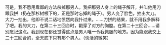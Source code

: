 可是，我不愿用卑鄙的方法杀掉那男人。我把那男人身上的绳子解开，并叫他用刀跟我拼（扔在那杉树根下的，正是那时忘掉的绳子）。男人变了脸色，抽出大刀。大刀一抽出，他即不说二话地愤然向我扑过来。……刀拼的结果，就不用我多解释了吧。我的大刀，在第二十三回合时，戳穿了对方的胸膛。在第二十三回合……请别忘记这点。我到现在都还觉得这点是男人唯一令我佩服的地方。因为能跟我交上二十三回合的，全天底下只有那个男人。（快活的微笑）
